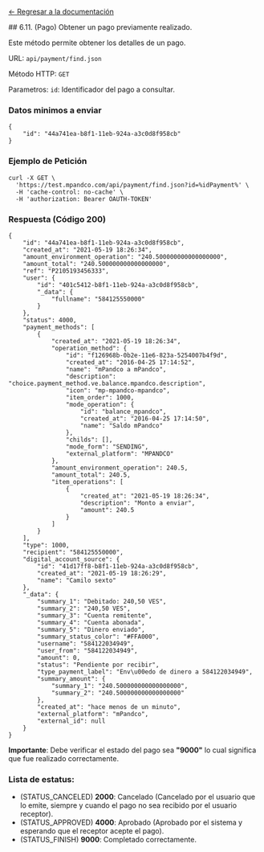 [<- Regresar a la documentación]({{site.baseurl}}/)

<div id="step510"></div>
## 6.11. (Pago) Obtener un pago previamente realizado.

Este método permite obtener los detalles de un pago.

URL: `api/payment/find.json`

Método HTTP: `GET`

Parametros: `id`: Identificador del pago a consultar.

### Datos minimos a enviar

    {
        "id": "44a741ea-b8f1-11eb-924a-a3c0d8f958cb"
    }

### Ejemplo de Petición

    curl -X GET \
      'https://test.mpandco.com/api/payment/find.json?id=%idPayment%' \
      -H 'cache-control: no-cache' \
      -H 'authorization: Bearer OAUTH-TOKEN'

### Respuesta (Código 200)

    {
        "id": "44a741ea-b8f1-11eb-924a-a3c0d8f958cb",
        "created_at": "2021-05-19 18:26:34",
        "amount_environment_operation": "240.500000000000000000",
        "amount_total": "240.500000000000000000",
        "ref": "P2105193456333",
        "user": {
            "id": "401c5412-b8f1-11eb-924a-a3c0d8f958cb",
            "_data": {
                "fullname": "584125550000"
            }
        },
        "status": 4000,
        "payment_methods": [
            {
                "created_at": "2021-05-19 18:26:34",
                "operation_method": {
                    "id": "f126968b-0b2e-11e6-823a-5254007b4f9d",
                    "created_at": "2016-04-25 17:14:52",
                    "name": "mPandco a mPandco",
                    "description": "choice.payment_method.ve.balance.mpandco.description",
                    "icon": "mp-mpandco-mpandco",
                    "item_order": 1000,
                    "mode_operation": {
                        "id": "balance_mpandco",
                        "created_at": "2016-04-25 17:14:50",
                        "name": "Saldo mPandco"
                    },
                    "childs": [],
                    "mode_form": "SENDING",
                    "external_platform": "MPANDCO"
                },
                "amount_environment_operation": 240.5,
                "amount_total": 240.5,
                "item_operations": [
                    {
                        "created_at": "2021-05-19 18:26:34",
                        "description": "Monto a enviar",
                        "amount": 240.5
                    }
                ]
            }
        ],
        "type": 1000,
        "recipient": "584125550000",
        "digital_account_source": {
            "id": "41d17ff8-b8f1-11eb-924a-a3c0d8f958cb",
            "created_at": "2021-05-19 18:26:29",
            "name": "Camilo sexto"
        },
        "_data": {
            "summary_1": "Debitado: 240,50 VES",
            "summary_2": "240,50 VES",
            "summary_3": "Cuenta remitente",
            "summary_4": "Cuenta abonada",
            "summary_5": "Dinero enviado",
            "summary_status_color": "#FFA000",
            "username": "584122034949",
            "user_from": "584122034949",
            "amount": 0,
            "status": "Pendiente por recibir",
            "type_payment_label": "Env\u00edo de dinero a 584122034949",
            "summary_amount": {
                "summary_1": "240.500000000000000000",
                "summary_2": "240.500000000000000000"
            },
            "created_at": "hace menos de un minuto",
            "external_platform": "mPandco",
            "external_id": null
        }
    }

**Importante**: Debe verificar el estado del pago sea **"9000"** lo cual significa que fue realizado correctamente.

### Lista de estatus:
- (STATUS_CANCELED) **2000**: Cancelado (Cancelado por el usuario que lo emite, siempre y cuando el pago no sea recibido por el usuario receptor).
- (STATUS_APPROVED) **4000**: Aprobado (Aprobado por el sistema y esperando que el receptor acepte el pago).
- (STATUS_FINISH) **9000**: Completado correctamente.
